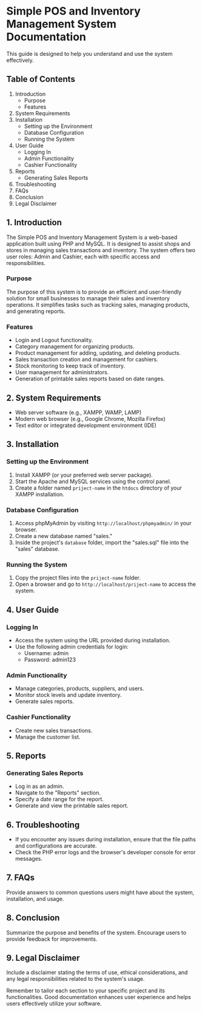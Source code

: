 # Simple POS and Inventory Management System Documentation
This guide is designed to help you understand and use the system effectively.
## Table of Contents
1. Introduction
   - Purpose
   - Features
2. System Requirements
3. Installation
   - Setting up the Environment
   - Database Configuration
   - Running the System
4. User Guide
   - Logging In
   - Admin Functionality
   - Cashier Functionality
5. Reports
   - Generating Sales Reports
6. Troubleshooting
7. FAQs
8. Conclusion
9. Legal Disclaimer

## 1. Introduction
The Simple POS and Inventory Management System is a web-based application built using PHP and MySQL. It is designed to assist shops and stores in managing sales transactions and inventory. The system offers two user roles: Admin and Cashier, each with specific access and responsibilities.

### Purpose
The purpose of this system is to provide an efficient and user-friendly solution for small businesses to manage their sales and inventory operations. It simplifies tasks such as tracking sales, managing products, and generating reports.

### Features
- Login and Logout functionality.
- Category management for organizing products.
- Product management for adding, updating, and deleting products.
- Sales transaction creation and management for cashiers.
- Stock monitoring to keep track of inventory.
- User management for administrators.
- Generation of printable sales reports based on date ranges.

## 2. System Requirements
- Web server software (e.g., XAMPP, WAMP, LAMP)
- Modern web browser (e.g., Google Chrome, Mozilla Firefox)
- Text editor or integrated development environment (IDE)

## 3. Installation
### Setting up the Environment
1. Install XAMPP (or your preferred web server package).
2. Start the Apache and MySQL services using the control panel.
3. Create a folder named `priject-name` in the `htdocs` directory of your XAMPP installation.
   
### Database Configuration
1. Access phpMyAdmin by visiting `http://localhost/phpmyadmin/` in your browser.
2. Create a new database named "sales."
3. Inside the project's `database` folder, import the "sales.sql" file into the "sales" database.

### Running the System
1. Copy the project files into the `priject-name` folder.
2. Open a browser and go to `http://localhost/priject-name` to access the system.

## 4. User Guide
### Logging In
- Access the system using the URL provided during installation.
- Use the following admin credentials for login:
   - Username: admin
   - Password: admin123

### Admin Functionality
- Manage categories, products, suppliers, and users.
- Monitor stock levels and update inventory.
- Generate sales reports.

### Cashier Functionality
- Create new sales transactions.
- Manage the customer list.

## 5. Reports
### Generating Sales Reports
- Log in as an admin.
- Navigate to the "Reports" section.
- Specify a date range for the report.
- Generate and view the printable sales report.

## 6. Troubleshooting
- If you encounter any issues during installation, ensure that the file paths and configurations are accurate.
- Check the PHP error logs and the browser's developer console for error messages.

## 7. FAQs
Provide answers to common questions users might have about the system, installation, and usage.

## 8. Conclusion
Summarize the purpose and benefits of the system. Encourage users to provide feedback for improvements.

## 9. Legal Disclaimer
Include a disclaimer stating the terms of use, ethical considerations, and any legal responsibilities related to the system's usage.

Remember to tailor each section to your specific project and its functionalities. Good documentation enhances user experience and helps users effectively utilize your software.
